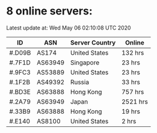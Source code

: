 # 8 online servers:

Latest update at: Wed May 06 02:10:08 UTC 2020

| ID | ASN | Server Country | Online |
| -- | --- | -------------- | ------ |
| #.D09B | AS174 | United States | 132 hrs |
| #.7F1D | AS63949 | Singapore | 23 hrs |
| #.9FC3 | AS53889 | United States | 23 hrs |
| #.1F2B | AS49392 | Russia | 33 hrs |
| #.BD3E | AS63888 | Hong Kong | 757 hrs |
| #.2A79 | AS63949 | Japan | 2521 hrs |
| #.33B9 | AS63888 | Hong Kong | 19 hrs |
| #.E140 | AS8100 | United States | 2 hrs |

